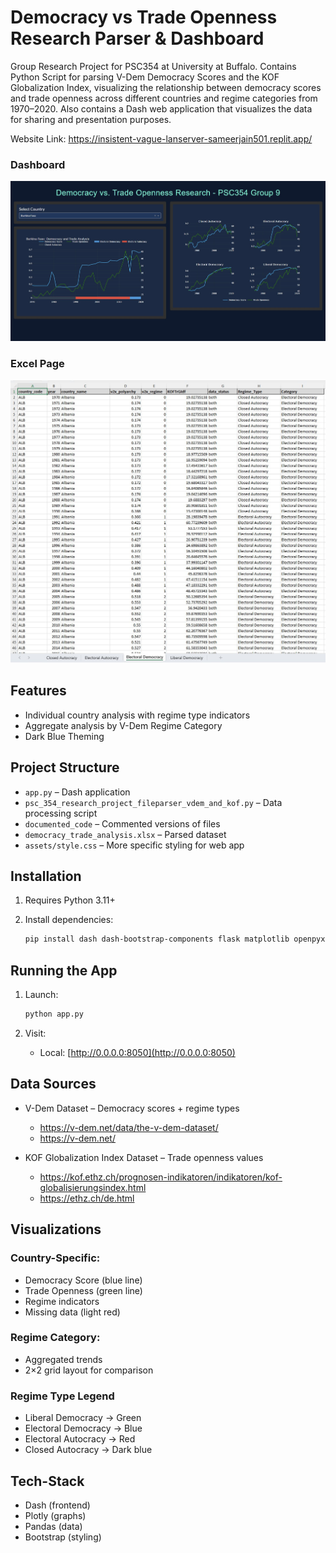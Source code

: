 # Democracy vs Trade Openness Research Parser & Dashboard

Group Research Project for PSC354 at University at Buffalo. Contains Python Script for parsing V-Dem Democracy Scores and the KOF Globalization Index, visualizing the relationship between democracy scores and trade openness across different countries and regime categories from 1970–2020. Also contains a Dash web application that visualizes the data for sharing and presentation purposes. 

Website Link: https://insistent-vague-lanserver-sameerjain501.replit.app/

### Dashboard 
![Main Page](src/main_page.jpg)

### Excel Page
![Excel Page](src/excel_page.jpg)
## Features
 
- Individual country analysis with regime type indicators  
- Aggregate analysis by V-Dem Regime Category
- Dark Blue Theming  

## Project Structure

- `app.py` – Dash application  
- `psc_354_research_project_fileparser_vdem_and_kof.py` – Data processing script  
- `documented_code` – Commented versions of files  
- `democracy_trade_analysis.xlsx` – Parsed dataset  
- `assets/style.css` – More specific styling for web app  


## Installation

1. Requires Python 3.11+

2. Install dependencies:
   ```bash
   pip install dash dash-bootstrap-components flask matplotlib openpyxl pandas plotly xlsxwriter
   ```

## Running the App

1. Launch:
   ```bash
   python app.py
   ```

2. Visit:
   - Local: [http://0.0.0.0:8050](http://0.0.0.0:8050)

## Data Sources

- V-Dem Dataset – Democracy scores + regime types 

  - https://v-dem.net/data/the-v-dem-dataset/
  - https://v-dem.net/

- KOF Globalization Index Dataset – Trade openness values
  - https://kof.ethz.ch/prognosen-indikatoren/indikatoren/kof-globalisierungsindex.html
  - https://ethz.ch/de.html

## Visualizations

### Country-Specific:
- Democracy Score (blue line)  
- Trade Openness (green line)  
- Regime indicators  
- Missing data (light red)

### Regime Category:
- Aggregated trends  
- 2×2 grid layout for comparison

### Regime Type Legend   
  - Liberal Democracy → Green  
  - Electoral Democracy → Blue  
  - Electoral Autocracy → Red  
  - Closed Autocracy → Dark blue  

## Tech-Stack
- Dash (frontend)  
- Plotly (graphs)  
- Pandas (data)  
- Bootstrap (styling)

